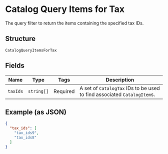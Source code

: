 
# Catalog Query Items for Tax

The query filter to return the items containing the specified tax IDs.

## Structure

`CatalogQueryItemsForTax`

## Fields

| Name | Type | Tags | Description |
|  --- | --- | --- | --- |
| `taxIds` | `string[]` | Required | A set of `CatalogTax` IDs to be used to find associated `CatalogItem`s. |

## Example (as JSON)

```json
{
  "tax_ids": [
    "tax_ids9",
    "tax_ids8"
  ]
}
```

